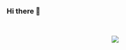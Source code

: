 ### Hi there 👋

</br>
<p align="center">
<a href="https://climbing-gecko-79f.notion.site/1e46c615e1dc4a02a0d2fb39610570ce"><img src="https://img.shields.io/badge/Notion-000000?style=flat-square&logo=Notion&logoColor=white"/></a> &nbsp
</p>
